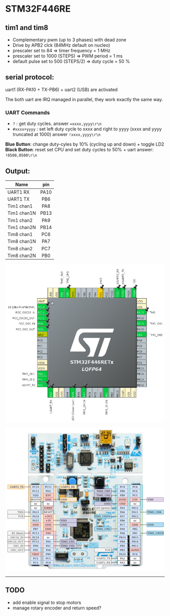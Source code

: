 # STM32F446RE

## tim1 and tim8 
* Complementary pwm (up to 3 phases) with dead zone
* Drive by APB2 clck (84MHz default on nucleo)
* prescaler set to 84 => timer frequency = 1 MHz
* prescaler set to 1000 (STEPS) => PWM period = 1 ms
* default pulse set to 500 (STEPS/2) => duty cycle = 50 %


## serial protocol:
uart1 (RX-PA10 + TX-PB6) + uart2 (USB) are activated

The both uart are IRQ managed in parallel, they work exactly the same way.

### UART Commands
* `?` : get duty cycles. answer `=xxxx,yyyy\r\n`
* `#xxxx+yyyy` : set left duty cycle to xxxx and right to yyyy (xxxx and yyyy truncated at 1000)
	answer `!xxxx,yyyy\r\n`

**Blue Button**: change duty-cyles by 10% (cycling up and down) + toggle LD2
**Black Button**: reset set CPU and set duty cycles to 50% + uart answer: `!0500,0500\r\n`

## Output:
 Name | pin 
 --- | :---:
 UART1 RX| PA10
 UART1 TX| PB6
 Tim1 chan1| PA8
 Tim1 chan1N| PB13
 Tim1 chan2| PA9
 Tim1 chan2N| PB14
 Tim8 chan1| PC6
 Tim8 chan1N| PA7
 Tim8 chan2| PC7
 Tim8 chan2N| PB0

![STM32 pinout](doc/pinout.png)

![STM32 signal](doc/signal_names.png)

------

## TODO
* add enable signal to stop motors
* manage rotary encoder and return speed?


